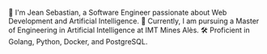 👋 I'm Jean Sebastian, a Software Engineer passionate about Web Development and Artificial Intelligence.
🤖 Currently, I am pursuing a Master of Engineering in Artificial Intelligence at IMT Mines Alès.
🛠️ Proficient in Golang, Python, Docker, and PostgreSQL.




